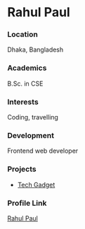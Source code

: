 # Rahul Paul

### Location

Dhaka, Bangladesh

### Academics

B.Sc. in CSE

### Interests

Coding, travelling

### Development

Frontend web developer

### Projects

- [Tech Gadget](https://github.com/RahulPaul12/tech-gadget-frontend)


### Profile Link

[Rahul Paul](https://github.com/RahulPaul12)